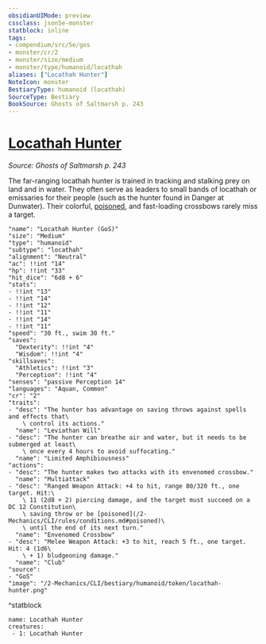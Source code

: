 ```yaml
---
obsidianUIMode: preview
cssclass: json5e-monster
statblock: inline
tags:
- compendium/src/5e/gos
- monster/cr/2
- monster/size/medium
- monster/type/humanoid/locathah
aliases: ["Locathah Hunter"]
NoteIcon: monster
BestiaryType: humanoid (locathah)
SourceType: Bestiary
BookSource: Ghosts of Saltmarsh p. 243
---
```

# [Locathah Hunter](2-Mechanics/CLI/bestiary/humanoid/locathah-hunter-gos.md)
*Source: Ghosts of Saltmarsh p. 243*  

The far-ranging locathah hunter is trained in tracking and stalking prey on land and in water. They often serve as leaders to small bands of locathah or emissaries for their people (such as the hunter found in Danger at Dunwater). Their colorful, [poisoned](/2-Mechanics/CLI/rules/conditions.md#poisoned), and fast-loading crossbows rarely miss a target.

```statblock
"name": "Locathah Hunter (GoS)"
"size": "Medium"
"type": "humanoid"
"subtype": "locathah"
"alignment": "Neutral"
"ac": !!int "14"
"hp": !!int "33"
"hit_dice": "6d8 + 6"
"stats":
- !!int "13"
- !!int "14"
- !!int "12"
- !!int "11"
- !!int "14"
- !!int "11"
"speed": "30 ft., swim 30 ft."
"saves":
  "Dexterity": !!int "4"
  "Wisdom": !!int "4"
"skillsaves":
  "Athletics": !!int "3"
  "Perception": !!int "4"
"senses": "passive Perception 14"
"languages": "Aquan, Common"
"cr": "2"
"traits":
- "desc": "The hunter has advantage on saving throws against spells and effects that\
    \ control its actions."
  "name": "Leviathan Will"
- "desc": "The hunter can breathe air and water, but it needs to be submerged at least\
    \ once every 4 hours to avoid suffocating."
  "name": "Limited Amphibiousness"
"actions":
- "desc": "The hunter makes two attacks with its envenomed crossbow."
  "name": "Multiattack"
- "desc": "Ranged Weapon Attack: +4 to hit, range 80/320 ft., one target. Hit:\
    \ 11 (2d8 + 2) piercing damage, and the target must succeed on a DC 12 Constitution\
    \ saving throw or be [poisoned](/2-Mechanics/CLI/rules/conditions.md#poisoned)\
    \ until the end of its next turn."
  "name": "Envenomed Crossbow"
- "desc": "Melee Weapon Attack: +3 to hit, reach 5 ft., one target. Hit: 4 (1d6\
    \ + 1) bludgeoning damage."
  "name": "Club"
"source":
- "GoS"
"image": "/2-Mechanics/CLI/bestiary/humanoid/token/locathah-hunter.png"
```
^statblock

```encounter-table
name: Locathah Hunter
creatures:
 - 1: Locathah Hunter
```